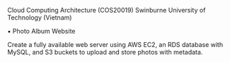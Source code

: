 Cloud Computing Architecture (COS20019)
Swinburne University of Technology (Vietnam)

▪  Photo Album Website

Create a fully available web server using AWS EC2, an RDS database with MySQL, and S3 buckets to upload and store photos with metadata.
